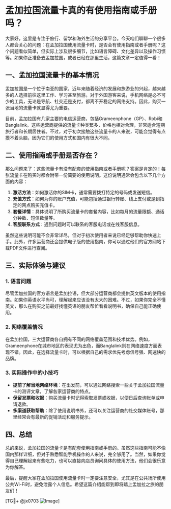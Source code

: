 # 孟加拉国流量卡真的有使用指南或手册吗？

大家好，这里是专注于旅行、留学和海外生活的分享平台。今天咱们聊聊一个很多人都会关心的问题：在孟加拉国使用流量卡时，是否会有使用指南或者手册呢？这个问题看似简单，但实际上涉及很多细节，比如语言障碍、文化差异以及操作习惯等。如果你正准备去孟加拉国，或者已经在那里生活，这篇文章一定值得一看！

## 一、孟加拉国流量卡的基本情况

孟加拉国是一个位于南亚的国家，近年来随着经济的发展和旅游业的兴起，越来越多的人选择前往这里工作、学习甚至旅游。对于外国游客来说，手机网络是必不可少的工具，无论是导航、社交还是支付，都离不开稳定的网络支持。因此，购买一张当地的流量卡就显得尤为重要。

目前，孟加拉国有几家主要的电信运营商，包括Grameenphone（GP）、Robi和Banglalink。这些运营商提供的流量卡种类繁多，价格也相对合理，非常适合短期旅行者和长期居住者。不过，对于初次接触这些流量卡的人来说，可能会觉得有点摸不着头脑，因为它们的使用方式和国内有很大不同。

## 二、使用指南或手册是否存在？

那么问题来了：这些流量卡有没有配套的使用指南或者手册呢？答案是肯定的！每张流量卡在购买时都会附带一份简要的使用说明。这份说明通常会包含以下几个方面的内容：

1. **激活方法**：如何激活你的SIM卡，通常需要拨打特定的号码或发送短信。
2. **充值方式**：如何为你的账户充值，可能包括通过银行转账、线上支付或是到指定的网点购买充值卡。
3. **套餐详情**：具体说明了所购买流量卡的套餐内容，比如每月的流量限额、通话分钟数、短信数量等。
4. **客服联系方式**：遇到问题时可以联系的客服电话或在线客服信息。

虽然这些说明可能不会非常详尽，但对于初次使用者来说已经足够帮助你快速上手。此外，许多运营商还会提供电子版的使用指南，你可以通过他们的官方网站下载PDF文件进行查阅。

## 三、实际体验与建议

### 1. 语言问题
尽管孟加拉国的官方语言是孟加拉语，但大部分运营商都会提供英文版本的使用指南。如果你英语水平尚可，理解起来应该没有太大的困难。不过，如果你完全不懂英文，那么在购买之前最好找懂英语的朋友帮忙看看说明书，确保自己能正确使用。

### 2. 网络覆盖情况
在孟加拉国，三大运营商各自拥有不同的网络覆盖范围和技术优势。例如，Grameenphone在城市地区的表现尤为出色，而Banglalink则在网络速度方面表现不错。因此，在选择流量卡时，可以根据自己的需求优先考虑信号强、网速快的品牌。

### 3. 实际操作中的小技巧
- **提前了解当地网络环境**：在出发前，可以通过网络搜索一些关于孟加拉国流量卡的测评文章，了解各家运营商的特点。
- **保留发票和收据**：购买流量卡时记得索取发票或收据，以便日后查询账单或申请退款。
- **多渠道获取帮助**：除了使用说明书外，还可以关注运营商的社交媒体账号，那里经常会有最新的促销活动和服务提示。

## 四、总结

总的来说，孟加拉国的流量卡是有配套使用指南或手册的。虽然这些指南可能不像国内那样详细，但对于熟悉智能手机操作的人来说，完全够用了。当然，如果你觉得自己理解起来有些吃力，也可以直接向店员询问具体的使用方法，他们会很乐意为你解答。

最后，提醒大家在孟加拉国使用流量卡时一定要注意安全，尤其是在公共场所使用公共Wi-Fi时，避免泄露个人信息。希望这篇介绍能帮到即将踏上孟加拉之旅的朋友们！

[TG💪+ @jx0703 ![Image](https://github.com/user-attachments/assets/dbca1d08-cadb-493c-b0ec-ad6f7a83f270)]